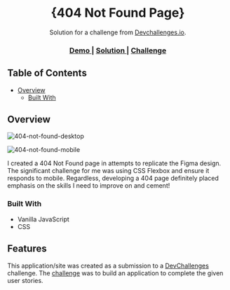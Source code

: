 <!-- Please update value in the {}  -->

<h1 align="center">{404 Not Found Page}</h1>

<div align="center">
   Solution for a challenge from  <a href="http://devchallenges.io" target="_blank">Devchallenges.io</a>.
</div>

<div align="center">
  <h3>
    <a href="https://neonita.github.io/devchallenges/Responsive-Web-Developer/404-not-found-master/index.html}">
      Demo
    </a>
    <span> | </span>
    <a href="https://neonita.github.io/devchallenges/Responsive-Web-Developer/404-not-found-master/index.html">
      Solution
    </a>
    <span> | </span>
    <a href="https://devchallenges.io/challenges/wBunSb7FPrIepJZAg0sY">
      Challenge
    </a>
  </h3>
</div>

<!-- TABLE OF CONTENTS -->

## Table of Contents

- [Overview](#overview)
  - [Built With](#built-with)

<!-- OVERVIEW -->

## Overview

![404-not-found-desktop](https://user-images.githubusercontent.com/92064437/153911756-5f6ce783-20c2-4b6e-b2c3-c6152629b97c.png)

![404-not-found-mobile](https://user-images.githubusercontent.com/92064437/153912107-6ba10409-22f3-4617-9263-fcf4b2eca23f.png)

I created a 404 Not Found page in attempts to replicate the Figma design. The significant challenge for me was using CSS Flexbox and ensure it responds to mobile. Regardless, developing a 404 page definitely placed emphasis on the skills I need to improve on and cement!

### Built With

<!-- This section should list any major frameworks that you built your project using. Here are a few examples.-->

- Vanilla JavaScript
- CSS

## Features

<!-- List the features of your application or follow the template. Don't share the figma file here :) -->

This application/site was created as a submission to a [DevChallenges](https://devchallenges.io/challenges) challenge. The [challenge](https://devchallenges.io/challenges/wBunSb7FPrIepJZAg0sY) was to build an application to complete the given user stories.
